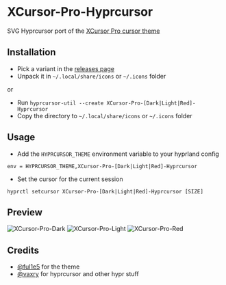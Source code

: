 # XCursor-Pro-Hyprcursor

SVG Hyprcursor port of the [XCursor Pro cursor theme](https://github.com/ful1e5/XCursor-pro)

## Installation

- Pick a variant in the [releases page](https://github.com/4lrick/XCursor-Pro-Hyprcursor/releases)
- Unpack it in `~/.local/share/icons` or `~/.icons` folder

or

- Run `hyprcursor-util --create XCursor-Pro-[Dark|Light|Red]-Hyprcursor`
- Copy the directory to `~/.local/share/icons` or `~/.icons` folder

 ## Usage

- Add the `HYPRCURSOR_THEME` environment variable to your hyprland config
```
env = HYPRCURSOR_THEME,XCursor-Pro-[Dark|Light|Red]-Hyprcursor
```
- Set the cursor for the current session
```
hyprctl setcursor XCursor-Pro-[Dark|Light|Red]-Hyprcursor [SIZE]
```

## Preview

![XCursor-Pro-Dark](https://github.com/user-attachments/assets/08cc4d60-64ce-49ed-bdd9-eca305f7e092)
![XCursor-Pro-Light](https://github.com/user-attachments/assets/d0f23776-bab4-4759-8297-01d6965ce62e)
![XCursor-Pro-Red](https://github.com/user-attachments/assets/f347cef1-c070-4067-a99d-8c3eefe49e72)

## Credits

- [@ful1e5](https://github.com/ful1e5/) for the theme
- [@vaxry](https://github.com/vaxerski) for hyprcursor and other hypr stuff
